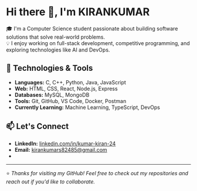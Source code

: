 ﻿# Hi there 👋, I'm KIRANKUMAR


 🎓 I'm a Computer Science student passionate about building software solutions that solve real-world problems.  
💡 I enjoy working on full-stack development, competitive programming, and exploring technologies like AI and DevOps.




## 🔧 Technologies & Tools

- **Languages:** C, C++, Python, Java, JavaScript
- **Web:** HTML, CSS, React, Node.js, Express
- **Databases:** MySQL, MongoDB
- **Tools:** Git, GitHub, VS Code, Docker, Postman
- **Currently Learning:** Machine Learning, TypeScript, DevOps



## 📫 Let's Connect

- **LinkedIn:** [linkedin.com/in/kumar-kiran-24](www.linkedin.com/in/kirankumar-s-)
- **Email:** kirankumars82485@gmail.com
- 

---

⭐ *Thanks for visiting my GitHub! Feel free to check out my repositories and reach out if you'd like to collaborate.*
